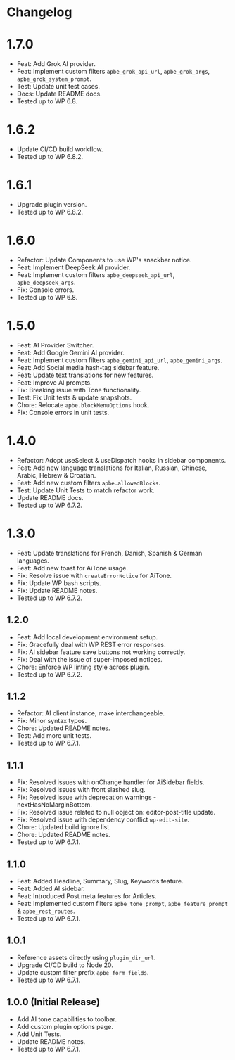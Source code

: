 # Changelog

# 1.7.0
* Feat: Add Grok AI provider.
* Feat: Implement custom filters `apbe_grok_api_url`, `apbe_grok_args`, `apbe_grok_system_prompt`.
* Test: Update unit test cases.
* Docs: Update README docs.
* Tested up to WP 6.8.

# 1.6.2
* Update CI/CD build workflow.
* Tested up to WP 6.8.2.

# 1.6.1
* Upgrade plugin version.
* Tested up to WP 6.8.2.

# 1.6.0
* Refactor: Update Components to use WP's snackbar notice.
* Feat: Implement DeepSeek AI provider.
* Feat: Implement custom filters `apbe_deepseek_api_url`, `apbe_deepseek_args`.
* Fix: Console errors.
* Tested up to WP 6.8.

# 1.5.0
* Feat: AI Provider Switcher.
* Feat: Add Google Gemini AI provider.
* Feat: Implement custom filters `apbe_gemini_api_url`, `apbe_gemini_args`.
* Feat: Add Social media hash-tag sidebar feature.
* Feat: Update text translations for new features.
* Feat: Improve AI prompts.
* Fix: Breaking issue with Tone functionality.
* Test: Fix Unit tests & update snapshots.
* Chore: Relocate `apbe.blockMenuOptions` hook.
* Fix: Console errors in unit tests.

# 1.4.0
* Refactor: Adopt useSelect & useDispatch hooks in sidebar components.
* Feat: Add new language translations for Italian, Russian, Chinese, Arabic, Hebrew & Croatian.
* Feat: Add new custom filters `apbe.allowedBlocks`.
* Test: Update Unit Tests to match refactor work.
* Update README docs.
* Tested up to WP 6.7.2.

# 1.3.0
* Feat: Update translations for French, Danish, Spanish & German languages.
* Feat: Add new toast for AiTone usage.
* Fix: Resolve issue with `createErrorNotice` for AiTone.
* Fix: Update WP bash scripts.
* Fix: Update README notes.
* Tested up to WP 6.7.2.

## 1.2.0
* Feat: Add local development environment setup.
* Fix: Gracefully deal with WP REST error responses.
* Fix: AI sidebar feature save buttons not working correctly.
* Fix: Deal with the issue of super-imposed notices.
* Chore: Enforce WP linting style across plugin.
* Tested up to WP 6.7.2.

## 1.1.2
* Refactor: AI client instance, make interchangeable.
* Fix: Minor syntax typos.
* Chore: Updated README notes.
* Test: Add more unit tests.
* Tested up to WP 6.7.1.

## 1.1.1
* Fix: Resolved issues with onChange handler for AiSidebar fields.
* Fix: Resolved issues with front slashed slug.
* Fix: Resolved issue with deprecation warnings - nextHasNoMarginBottom.
* Fix: Resolved issue related to null object on: editor-post-title update.
* Fix: Resolved issue with dependency conflict `wp-edit-site`.
* Chore: Updated build ignore list.
* Chore: Updated README notes.
* Tested up to WP 6.7.1.

## 1.1.0
* Feat: Added Headline, Summary, Slug, Keywords feature.
* Feat: Added AI sidebar.
* Feat: Introduced Post meta features for Articles.
* Feat: Implemented custom filters `apbe_tone_prompt`, `apbe_feature_prompt` & `apbe_rest_routes`.
* Tested up to WP 6.7.1.

## 1.0.1
* Reference assets directly using `plugin_dir_url`.
* Upgrade CI/CD build to Node 20.
* Update custom filter prefix `apbe_form_fields`.
* Tested up to WP 6.7.1.

## 1.0.0 (Initial Release)
* Add AI tone capabilities to toolbar.
* Add custom plugin options page.
* Add Unit Tests.
* Update README notes.
* Tested up to WP 6.7.1.
